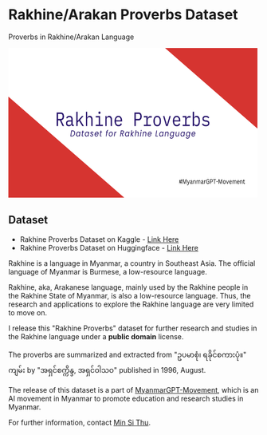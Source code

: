 # Rakhine/Arakan Proverbs Dataset

Proverbs in Rakhine/Arakan Language

<img src="https://github.com/MinSiThu/Rakhine-Proverbs-Dataset/blob/main/Rakhine%20Proverbs%20dataset%20cover.png" width=500 height=300 alt="Rakhine Proverbs Dataset Cover Photo"/>



## Dataset

- Rakhine Proverbs Dataset on Kaggle - [Link Here](https://www.kaggle.com/datasets/minsithu/rakhine-proverbs)
- Rakhine Proverbs Dataset on Huggingface - [Link Here](https://huggingface.co/datasets/jojo-ai-mst/Rakhine-Proverbs)

Rakhine is a language in Myanmar, a country in Southeast Asia.
The official language of Myanmar is Burmese, a low-resource language.

Rakhine, aka, Arakanese language, mainly used by the Rakhine people in the Rakhine State of Myanmar, is also a low-resource language. Thus, the research and applications to explore the Rakhine language are very limited to move on.

I release this "Rakhine Proverbs" dataset for further research and studies in the Rakhine language under a **public domain** license.

The proverbs are summarized and extracted from "ဥပမာစုံ၊ ရခိုင်စကားပုံ။" ကျမ်း by "အရှင်စက္ကိန္ဒ, အရှင်ဝါသဝ" published in 1996, August.

The release of this dataset is a part of [MyanmarGPT-Movement](https://github.com/MyanmarGPT-Movement), which is an AI movement in Myanmar to promote education and research studies in Myanmar.

For further information, contact [Min Si Thu](https://www.linkedin.com/in/min-si-thu/).
